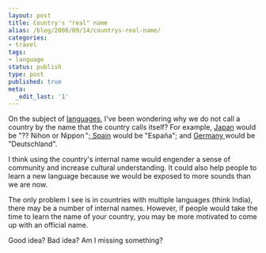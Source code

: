 ```yaml
---
layout: post
title: Country's "real" name
alias: /blog/2008/09/14/countrys-real-name/
categories:
- travel
tags:
- language
status: publish
type: post
published: true
meta:
  _edit_last: '1'
---
```

On the subject of <a title="sethholloway.com learn a new language" href="http://sethholloway.com/blog/?p=87" target="_blank">languages</a>, I've been wondering why we do not call a country by the name that the country calls itself? For example, <a title="wikipedia japan" href="http://en.wikipedia.org/wiki/Japan" target="_blank">Japan</a> would be "<span lang="ja" xml:lang="ja">??</span> Nihon or Nippon<sup><a title="Help:Japanese" href="http://en.wikipedia.org/wiki/Help:Japanese"><span class="t nihongo icon" style="padding: 0pt 0.1em; color: #0000ee; font-family: sans-serif; font-style: normal; font-variant: normal; font-weight: bold; font-size: 80%; line-height: normal; font-size-adjust: none; font-stretch: normal; text-decoration: none;"></span></a></sup>";<a title="google maps of Spain" href="http://maps.google.com/maps?q=spain+map&amp;ie=UTF-8&amp;oe=utf-8" target="_blank"> Spain</a> would be "España"; and <a title="CIA world factbook" href="https://www.cia.gov/library/publications/the-world-factbook/geos/gm.html" target="_blank">Germany </a>would be "Deutschland".

I think using the country's internal name would engender a sense of community and increase cultural understanding. It could also help people to learn a new language because we would be exposed to more sounds than we are now.

The only problem I see is in countries with multiple languages (think India), there may be a number of internal names. However, if people would take the time to learn the name of your country, you may be more motivated to come up with an official name.

Good idea? Bad idea? Am I missing something?
